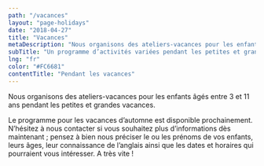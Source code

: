 ```yaml
---
path: "/vacances"
layout: "page-holidays"
date: "2018-04-27"
title: "Vacances"
metaDescription: "Nous organisons des ateliers-vacances pour les enfants âgés entre 3 et 11 ans pendant les petites et grandes vacances"
subTitle: "Un programme d’activités variées pendant les petites et grandes vacances"
lng: "fr"
color: "#FC6681"
contentTitle: "Pendant les vacances"
---
```


Nous organisons des ateliers-vacances pour les enfants âgés entre 3 et 11 ans pendant les petites et grandes vacances.

Le programme pour les vacances d’automne est disponible prochainement. N’hésitez à nous contacter si vous souhaitez plus d’informations dès maintenant ; pensez à bien nous préciser le ou les prénoms de vos enfants, leurs âges, leur connaissance de l’anglais ainsi que les dates et horaires qui pourraient vous intéresser. A très vite !
